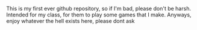 This is my first ever github repository, so if I'm bad, please don't be harsh.
Intended for my class, for them to play some games that I make.
Anyways, enjoy whatever the hell exists here, please dont ask
